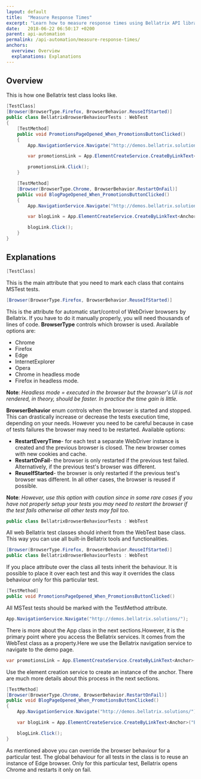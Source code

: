 ```yaml
---
layout: default
title:  "Measure Response Times"
excerpt: "Learn how to measure response times using Bellatrix API library."
date:   2018-06-22 06:50:17 +0200
parent: api-automation
permalink: /api-automation/measure-response-times/
anchors:
  overview: Overview
  explanations: Explanations
---
```

Overview
--------

This is how one Bellatrix test class looks like.
```csharp
[TestClass]
[Browser(BrowserType.Firefox, BrowserBehavior.ReuseIfStarted)]
public class BellatrixBrowserBehaviourTests : WebTest
{
    [TestMethod]
    public void PromotionsPageOpened_When_PromotionsButtonClicked()
    {
        App.NavigationService.Navigate("http://demos.bellatrix.solutions/");

        var promotionsLink = App.ElementCreateService.CreateByLinkText<Anchor>("Promotions");

        promotionsLink.Click();
    }

    [TestMethod]
    [Browser(BrowserType.Chrome, BrowserBehavior.RestartOnFail)]
    public void BlogPageOpened_When_PromotionsButtonClicked()
    {
        App.NavigationService.Navigate("http://demos.bellatrix.solutions/");

        var blogLink = App.ElementCreateService.CreateByLinkText<Anchor>("Blog");

        blogLink.Click();
    }
}
```

Explanations
------------
```csharp
[TestClass]
```
This is the main attribute that you need to mark each class that contains MSTest tests.
```csharp
[Browser(BrowserType.Firefox, BrowserBehavior.ReuseIfStarted)]
```
This is the attribute for automatic start/control of WebDriver browsers by Bellatrix. If you have to do it manually properly, you will need thousands of lines of code. 
**BrowserType** controls which browser is used. Available options are:
- Chrome
- Firefox
- Edge
- InternetExplorer
- Opera
- Chrome in headless mode
- Firefox in headless mode.

**Note**: *Headless mode = executed in the browser but the browser's UI is not rendered, in theory, should be faster. In practice the time gain is little.*

**BrowserBehavior** enum controls when the browser is started and stopped. This can drastically increase or decrease the tests execution time, depending on your needs. However you need to be careful because in case of tests failures the browser may need to be restarted.
Available options:
- **RestartEveryTime**- for each test a separate WebDriver instance is created and the previous browser is closed. The new browser comes with new cookies and cache.
- **RestartOnFail**- the browser is only restarted if the previous test failed. Alternatively, if the previous test's browser was different.
- **ReuseIfStarted**- the browser is only restarted if the previous test's browser was different. In all other cases, the browser is reused if possible.

**Note**: *However, use this option with caution since in some rare cases if you have not properly setup your tests you may need to restart the browser if the test fails otherwise all other tests may fail too.*

```csharp
public class BellatrixBrowserBehaviourTests : WebTest
```
All web Bellatrix test classes should inherit from the WebTest base class. This way you can use all built-in Bellatrix tools and functionalities.
```csharp
[Browser(BrowserType.Firefox, BrowserBehavior.ReuseIfStarted)]
public class BellatrixBrowserBehaviourTests : WebTest
```
If you place attribute over the class all tests inherit the behaviour. It is possible to place it over each test and this way it overrides the class behaviour only for this particular test.
```csharp
[TestMethod]
public void PromotionsPageOpened_When_PromotionsButtonClicked()
```
All MSTest tests should be marked with the TestMethod attribute.
```csharp
App.NavigationService.Navigate("http://demos.bellatrix.solutions/");
```
There is more about the App class in the next sections.However, it is the primary point where you access the Bellatrix services. It comes from the WebTest class as a property.Here we use the Bellatrix navigation service to navigate to the demo page.
```csharp
var promotionsLink = App.ElementCreateService.CreateByLinkText<Anchor>("Promotions");
```
Use the element creation service to create an instance of the anchor. There are much more details about this process in the next sections.
```csharp
[TestMethod]
[Browser(BrowserType.Chrome, BrowserBehavior.RestartOnFail)]
public void BlogPageOpened_When_PromotionsButtonClicked()
{
    App.NavigationService.Navigate("http://demos.bellatrix.solutions/");

    var blogLink = App.ElementCreateService.CreateByLinkText<Anchor>("Blog");

    blogLink.Click();
}
```
As mentioned above you can override the browser behaviour for a particular test. The global behaviour for all tests in the class is to reuse an instance of Edge browser. Only for this particular test, Bellatrix opens Chrome and restarts it only on fail.

